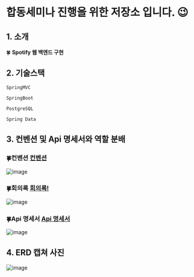 # 합동세미나 진행을 위한 저장소 입니다. 😉

## 1. 소개
🍀 **Spotify 웹 백엔드 구현**



## 2. 기술스택
`SpringMVC`

`SpringBoot`

`PostgreSQL`

`Spring Data` 

## 3. 컨벤션 및 Api 명세서와 역할 분배
###  🍀컨벤션 [컨벤션](https://fancy-death-29b.notion.site/d1f987bcb649407bb439295217ea1d53?pvs=4) <br />
![image](https://github.com/NOW-SOPT-CDSP-8/Spotify-BE/assets/107605573/d2f76c36-e30e-4cb0-b27f-d3760801cd9e)

###  🍀회의록 [회의록!](https://fancy-death-29b.notion.site/443c7354340e411b8f9290bf6ee7e151?pvs=4) <br />

![image](https://github.com/NOW-SOPT-CDSP-8/Spotify-BE/assets/107605573/c260ffec-d8d9-4b11-8871-5734d1c7325d)

###  🍀Api 명세서 [Api 명세서](https://fancy-death-29b.notion.site/API-9d36f0ed024e40008d1d4a19c36d7cd0?pvs=4)

![image](https://github.com/NOW-SOPT-CDSP-8/Spotify-BE/assets/107605573/fe775a9e-abda-435d-bf78-aa77507cf9a4)

## 4. ERD 캡쳐 사진
![image](https://github.com/NOW-SOPT-CDSP-8/Spotify-BE/assets/107605573/e9fcf2a7-1836-4a84-afb8-f4be6985e066)
